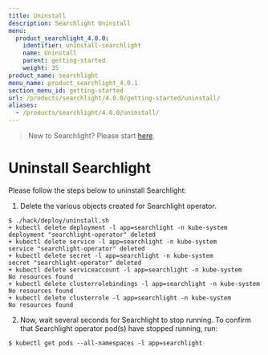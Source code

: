 ```yaml
---
title: Uninstall
description: Searchlight Uninstall
menu:
  product_searchlight_4.0.0:
    identifier: uninstall-searchlight
    name: Uninstall
    parent: getting-started
    weight: 35
product_name: searchlight
menu_name: product_searchlight_4.0.1
section_menu_id: getting-started
url: /products/searchlight/4.0.0/getting-started/uninstall/
aliases:
  - /products/searchlight/4.0.0/uninstall/
---
```



> New to Searchlight? Please start [here](/docs/tutorials/README.md).

# Uninstall Searchlight
Please follow the steps below to uninstall Searchlight:

1. Delete the various objects created for Searchlight operator.
```console
$ ./hack/deploy/uninstall.sh 
+ kubectl delete deployment -l app=searchlight -n kube-system
deployment "searchlight-operator" deleted
+ kubectl delete service -l app=searchlight -n kube-system
service "searchlight-operator" deleted
+ kubectl delete secret -l app=searchlight -n kube-system
secret "searchlight-operator" deleted
+ kubectl delete serviceaccount -l app=searchlight -n kube-system
No resources found
+ kubectl delete clusterrolebindings -l app=searchlight -n kube-system
No resources found
+ kubectl delete clusterrole -l app=searchlight -n kube-system
No resources found
```

2. Now, wait several seconds for Searchlight to stop running. To confirm that Searchlight operator pod(s) have stopped running, run:
```console
$ kubectl get pods --all-namespaces -l app=searchlight
```
